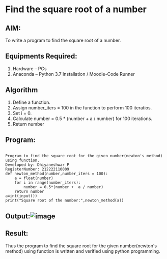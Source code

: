 # Find the square root of a number

## AIM:
To write a program to find the square root of a number.

## Equipments Required:
1. Hardware – PCs
2. Anaconda – Python 3.7 Installation / Moodle-Code Runner

## Algorithm
1. Define a function.
2. Assign number_iters = 100 in the function to perform 100 iteratios.
3. Set i = 0.
4. Calculate  number = 0.5 * (number + a / number) for 100 iterations.
5. Return number

## Program:
```

Program to find the square root for the given number(newton's method) using function.
Developed by: Dhiyaneshwar P
RegisterNumber: 212222110009
def newton_method(number,number_iters = 100):
    a = float(number)
    for i in range(number_iters):
        number = 0.5*(number +  a / number)
    return number
a=int(input())
print("Square root of the number:",newton_method(a))

```

## Output:![image](https://github.com/Dhiyanesh24/Square-root-of-a-number/assets/118362288/e446245c-815a-4cc6-acde-9fcd4d19a919)



## Result:
Thus the program to find the square root for the given number(newton's method) using function is written and verified using python programming.
